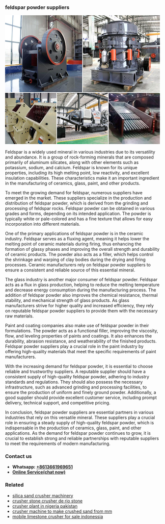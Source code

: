 <h3>feldspar powder suppliers</h3><img src='1706755770.jpg' alt=''><p>Feldspar is a widely used mineral in various industries due to its versatility and abundance. It is a group of rock-forming minerals that are composed primarily of aluminum silicates, along with other elements such as potassium, sodium, and calcium. Feldspar is known for its unique properties, including its high melting point, low reactivity, and excellent insulation capabilities. These characteristics make it an important ingredient in the manufacturing of ceramics, glass, paint, and other products.</p><p>To meet the growing demand for feldspar, numerous suppliers have emerged in the market. These suppliers specialize in the production and distribution of feldspar powder, which is derived from the grinding and processing of feldspar rocks. Feldspar powder can be obtained in various grades and forms, depending on its intended application. The powder is typically white or pale-colored and has a fine texture that allows for easy incorporation into different materials.</p><p>One of the primary applications of feldspar powder is in the ceramic industry. Feldspar serves as a fluxing agent, meaning it helps lower the melting point of ceramic materials during firing, thus enhancing the formation of glassy phases and improving the overall strength and durability of ceramic products. The powder also acts as a filler, which helps control the shrinkage and warping of clay bodies during the drying and firing processes. Ceramic manufacturers rely on feldspar powder suppliers to ensure a consistent and reliable source of this essential mineral.</p><p>The glass industry is another major consumer of feldspar powder. Feldspar acts as a flux in glass production, helping to reduce the melting temperature and decrease energy consumption during the manufacturing process. The addition of feldspar powder also improves the chemical resistance, thermal stability, and mechanical strength of glass products. As glass manufacturers strive for higher quality and increased efficiency, they rely on reputable feldspar powder suppliers to provide them with the necessary raw materials.</p><p>Paint and coating companies also make use of feldspar powder in their formulations. The powder acts as a functional filler, improving the viscosity, flow, and leveling properties of paints and coatings. It also enhances the durability, abrasion resistance, and weatherability of the finished products. Feldspar powder suppliers play a crucial role in the paint industry by offering high-quality materials that meet the specific requirements of paint manufacturers.</p><p>With the increasing demand for feldspar powder, it is essential to choose reliable and trustworthy suppliers. A reputable supplier should have a consistent supply of high-quality feldspar powder, adhering to industry standards and regulations. They should also possess the necessary infrastructure, such as advanced grinding and processing facilities, to ensure the production of uniform and finely ground powder. Additionally, a good supplier should provide excellent customer service, including prompt delivery, technical support, and competitive pricing.</p><p>In conclusion, feldspar powder suppliers are essential partners in various industries that rely on this versatile mineral. These suppliers play a crucial role in ensuring a steady supply of high-quality feldspar powder, which is indispensable in the production of ceramics, glass, paint, and other applications. As the demand for feldspar powder continues to grow, it is crucial to establish strong and reliable partnerships with reputable suppliers to meet the requirements of modern manufacturing.</p><h3>Contact us</h3><ul><li><strong>Whatsapp:&nbsp;<a href="https://wa.me/8613661969651">+8613661969651</a></strong></li><li><a href="https://swt.shibang-china.com/?git&amp;zhl&amp;feldspar powder suppliers"><strong>Online Service(chat now)</strong></a></li></ul><h3>Related</h3><ul><li><a href='silica sand crusher machinery.md'>silica sand crusher machinery</a></li><li><a href='crusher stone crusher de rio stone.md'>crusher stone crusher de rio stone</a></li><li><a href='crusher plant in nigeria pakistan.md'>crusher plant in nigeria pakistan</a></li><li><a href='crusher machine to make crushed sand from mm.md'>crusher machine to make crushed sand from mm</a></li><li><a href='mobile limestone crusher for sale indonessia.md'>mobile limestone crusher for sale indonessia</a></li></ul>